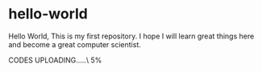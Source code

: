 # hello-world
Hello World,
This is my first repository. I hope I will learn great things here and become a great computer scientist.

CODES UPLOADING.....\ 5%
